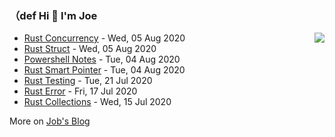### （def Hi 👋 I'm Joe

<img align="right" src="https://github-readme-stats.vercel.app/api?username=holicc&show_icons=true&icon_color=805AD5&text_color=718096&bg_color=ffffff&hide_title=true" />

* [Rust Concurrency](https://holicc.github.io/2020/08/rust-concurrency/) - Wed, 05 Aug 2020 
* [Rust Struct](https://holicc.github.io/2020/08/rust-features/) - Wed, 05 Aug 2020 
* [Powershell Notes](https://holicc.github.io/2020/08/powershell-notes/) - Tue, 04 Aug 2020 
* [Rust Smart Pointer](https://holicc.github.io/2020/08/rust-smart-pointer/) - Tue, 04 Aug 2020 
* [Rust Testing](https://holicc.github.io/2020/07/rust-testing/) - Tue, 21 Jul 2020 
* [Rust Error](https://holicc.github.io/2020/07/rust-error/) - Fri, 17 Jul 2020 
* [Rust Collections](https://holicc.github.io/2020/07/rust-collections/) - Wed, 15 Jul 2020 

More on [Job's Blog](https://holicc.github.io/)